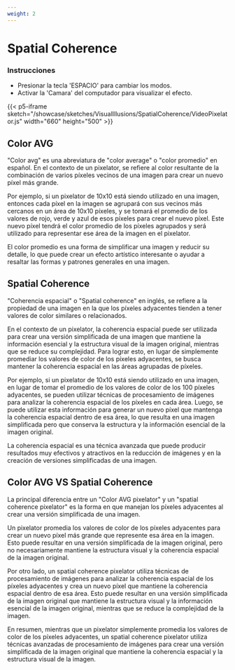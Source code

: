 ```yaml
---
weight: 2
---
```


# Spatial Coherence

### Instrucciones

- Presionar la tecla 'ESPACIO' para cambiar los modos.
- Activar la 'Camara' del computador para visualizar el efecto.

{{< p5-iframe sketch="/showcase/sketches/VisualIllusions/SpatialCoherence/VideoPixelator.js" width="660" height="500" >}}

## Color AVG

"Color avg" es una abreviatura de "color average" o "color promedio" en español. En el contexto de un pixelator, se refiere al color resultante de la combinación de varios píxeles vecinos de una imagen para crear un nuevo píxel más grande.

Por ejemplo, si un pixelator de 10x10 está siendo utilizado en una imagen, entonces cada píxel en la imagen se agrupará con sus vecinos más cercanos en un área de 10x10 píxeles, y se tomará el promedio de los valores de rojo, verde y azul de esos píxeles para crear el nuevo píxel. Este nuevo píxel tendrá el color promedio de los píxeles agrupados y será utilizado para representar ese área de la imagen en el pixelator.

El color promedio es una forma de simplificar una imagen y reducir su detalle, lo que puede crear un efecto artístico interesante o ayudar a resaltar las formas y patrones generales en una imagen.

## Spatial Coherence

"Coherencia espacial" o "Spatial coherence" en inglés, se refiere a la propiedad de una imagen en la que los píxeles adyacentes tienden a tener valores de color similares o relacionados.

En el contexto de un pixelator, la coherencia espacial puede ser utilizada para crear una versión simplificada de una imagen que mantiene la información esencial y la estructura visual de la imagen original, mientras que se reduce su complejidad. Para lograr esto, en lugar de simplemente promediar los valores de color de los píxeles adyacentes, se busca mantener la coherencia espacial en las áreas agrupadas de píxeles.

Por ejemplo, si un pixelator de 10x10 está siendo utilizado en una imagen, en lugar de tomar el promedio de los valores de color de los 100 píxeles adyacentes, se pueden utilizar técnicas de procesamiento de imágenes para analizar la coherencia espacial de los píxeles en cada área. Luego, se puede utilizar esta información para generar un nuevo píxel que mantenga la coherencia espacial dentro de esa área, lo que resulta en una imagen simplificada pero que conserva la estructura y la información esencial de la imagen original.

La coherencia espacial es una técnica avanzada que puede producir resultados muy efectivos y atractivos en la reducción de imágenes y en la creación de versiones simplificadas de una imagen.

## Color AVG VS Spatial Coherence

La principal diferencia entre un "Color AVG pixelator" y un "spatial coherence pixelator" es la forma en que manejan los píxeles adyacentes al crear una versión simplificada de una imagen.

Un pixelator promedia los valores de color de los píxeles adyacentes para crear un nuevo píxel más grande que represente esa área en la imagen. Esto puede resultar en una versión simplificada de la imagen original, pero no necesariamente mantiene la estructura visual y la coherencia espacial de la imagen original.

Por otro lado, un spatial coherence pixelator utiliza técnicas de procesamiento de imágenes para analizar la coherencia espacial de los píxeles adyacentes y crea un nuevo píxel que mantiene la coherencia espacial dentro de esa área. Esto puede resultar en una versión simplificada de la imagen original que mantiene la estructura visual y la información esencial de la imagen original, mientras que se reduce la complejidad de la imagen.

En resumen, mientras que un pixelator simplemente promedia los valores de color de los píxeles adyacentes, un spatial coherence pixelator utiliza técnicas avanzadas de procesamiento de imágenes para crear una versión simplificada de la imagen original que mantiene la coherencia espacial y la estructura visual de la imagen.
